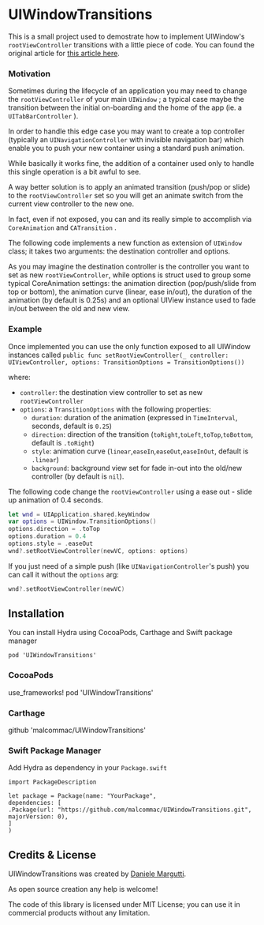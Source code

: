 # UIWindowTransitions

This is a small project used to demostrate how to implement UIWindow's `rootViewController` transitions with a little piece of code.
You can found the original article for [this article here](http://danielemargutti.com/animate-uiwindows-rootviewcontroller-transitions).

### Motivation

Sometimes during the lifecycle of an application you may need to change the `rootViewController`  of your main `UIWindow` ; a typical case maybe the transition between the initial on-boarding and the home of the app (ie. a `UITabBarController` ).

In order to handle this edge case you may want to create a top controller (typically an `UINavigationController` with invisible navigation bar) which enable you to push your new container using a standard push animation.

While basically it works fine, the addition of a container used only to handle this single operation is a bit awful to see.

A way better solution is to apply an animated transition (push/pop or slide) to the `rootViewController` set so you will get an animate switch from the current view controller to the new one.

In fact, even if not exposed, you can and its really simple to accomplish via `CoreAnimation` and `CATransition` .

The following code implements a new function as extension of `UIWindow` class; it takes two arguments: the destination controller and options.

As you may imagine the destination controller is the controller you want to set as new `rootViewController`, while options is struct used to group some typical CoreAnimation settings: the animation direction (pop/push/slide from top or bottom), the animation curve (linear, ease in/out), the duration of the animation (by default is 0.25s) and an optional UIView instance used to fade in/out between the old and new view.

### Example

Once implemented you can use the only function exposed to all UIWindow instances called
`public func setRootViewController(_ controller: UIViewController, options: TransitionOptions = TransitionOptions())`

where:

* `controller`: the destination view controller to set as new `rootViewController`
* `options`: a `TransitionOptions` with the following properties:
	* `duration`: duration of the animation (expressed in `TimeInterval`, seconds, default is `0.25`)
	* `direction`: direction of the transition (`toRight`,`toLeft`,`toTop`,`toBottom`, default is `.toRight`)
	* `style`: animation curve (`linear`,`easeIn`,`easeOut`,`easeInOut`, default is `.linear`)
	* `background`: background view set for fade in-out into the old/new controller (by default is `nil`).

The following code change the ``rootViewController`` using a ease out - slide up animation of 0.4 seconds.

```swift
let wnd = UIApplication.shared.keyWindow
var options = UIWindow.TransitionOptions()
options.direction = .toTop
options.duration = 0.4
options.style = .easeOut
wnd?.setRootViewController(newVC, options: options)
```

If you just need of a simple push (like `UINavigationController`'s push) you can call it without the `options` arg:

```swift
wnd?.setRootViewController(newVC)
```

## Installation
You can install Hydra using CocoaPods, Carthage and Swift package manager

`pod 'UIWindowTransitions'`

### CocoaPods
use_frameworks!
pod 'UIWindowTransitions'

### Carthage
github 'malcommac/UIWindowTransitions'

### Swift Package Manager
Add Hydra as dependency in your `Package.swift`

```
import PackageDescription

let package = Package(name: "YourPackage",
dependencies: [
.Package(url: "https://github.com/malcommac/UIWindowTransitions.git", majorVersion: 0),
]
)
```
## Credits & License
UIWindowTransitions was created by [Daniele Margutti](http://www.danielemargutti.com/).

As open source creation any help is welcome!

The code of this library is licensed under MIT License; you can use it in commercial products without any limitation.

